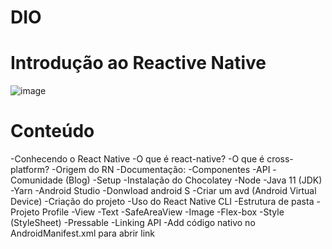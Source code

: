 # DIO
# Introdução ao Reactive Native

![image](https://user-images.githubusercontent.com/38932268/171503319-17e5b627-b0e8-477c-aa41-0bff3cea844e.png)

# Conteúdo
  -Conhecendo o React Native
  -O que é react-native?
  -O que é cross-platform?
  -Origem do RN
-Documentação:
  -Componentes
  -API
  -Comunidade (Blog)
-Setup
  -Instalação do Chocolatey
  -Node
  -Java 11 (JDK)
  -Yarn
  -Android Studio
    -Donwload android S
    -Criar um avd (Android Virtual Device)
-Criação do projeto
  -Uso do React Native CLI
  -Estrutura de pasta
-Projeto Profile
  -View
  -Text
  -SafeAreaView
  -Image
  -Flex-box
  -Style (StyleSheet)
  -Pressable
  -Linking API
  -Add código nativo no AndroidManifest.xml para abrir link
